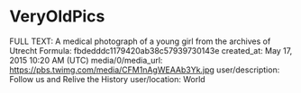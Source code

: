 # VeryOldPics

FULL TEXT: A medical photograph of a young girl from the archives of Utrecht
Formula: fbdedddc1179420ab38c57939730143e
created_at: May 17, 2015 10:20 AM (UTC)
media/0/media_url: https://pbs.twimg.com/media/CFM1nAgWEAAb3Yk.jpg
user/description: Follow us and Relive the History
user/location: World
